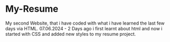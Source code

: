 # My-Resume
My second Website, that i have coded with what i have learned the last few days via HTML.
07.06.2024 - 2 Days ago i first learnt about html and now i started with CSS and added new styles to my resume project.
